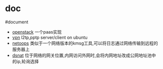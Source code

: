 doc
===

#document

* [openstack][] 一个paas实现
* [vpn][] l2tp,pptp server/client on ubuntu
* [netoops][] 类似于一个网络版本的kmsg工具,可以将日志通过网络传输到远程的服务器上
* [dsnat][] 位于网络的网关位置,内网访问外网时,会将内网地址改成公网地址池中的ip,轮询选择




[openstack]:https://github.com/yubo/doc/blob/master/openstack.md
[vpn]:https://github.com/yubo/doc/blob/master/vpn.md
[netoops]:https://github.com/yubo/doc/blob/master/netoops.md
[dsnat]:https://github.com/yubo/doc/blob/master/dsnat.md
